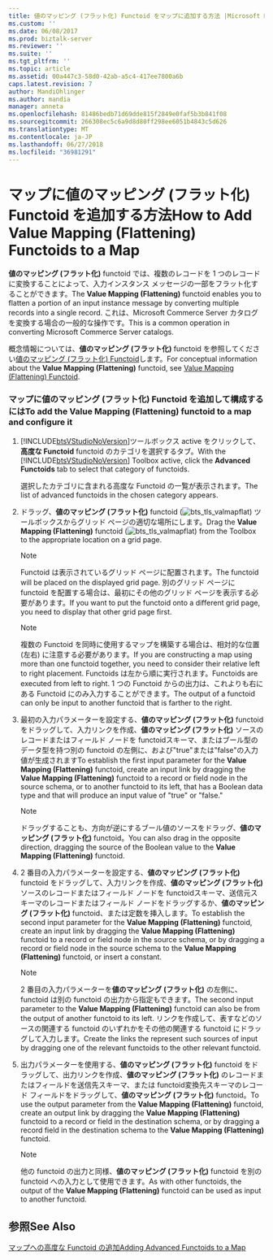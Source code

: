 ```yaml
---
title: 値のマッピング (フラット化) Functoid をマップに追加する方法 |Microsoft Docs
ms.custom: ''
ms.date: 06/08/2017
ms.prod: biztalk-server
ms.reviewer: ''
ms.suite: ''
ms.tgt_pltfrm: ''
ms.topic: article
ms.assetid: 00a447c3-58d0-42ab-a5c4-417ee7800a6b
caps.latest.revision: 7
author: MandiOhlinger
ms.author: mandia
manager: anneta
ms.openlocfilehash: 81486bedb71d69dde815f2849e0faf5b3b841f08
ms.sourcegitcommit: 266308ec5c6a9d8d80ff298ee6051b4843c5d626
ms.translationtype: MT
ms.contentlocale: ja-JP
ms.lasthandoff: 06/27/2018
ms.locfileid: "36981291"
---
```

# <a name="how-to-add-value-mapping-flattening-functoids-to-a-map"></a><span data-ttu-id="f2e2f-102">マップに値のマッピング (フラット化) Functoid を追加する方法</span><span class="sxs-lookup"><span data-stu-id="f2e2f-102">How to Add Value Mapping (Flattening) Functoids to a Map</span></span>
<span data-ttu-id="f2e2f-103">**値のマッピング (フラット化)** functoid では、複数のレコードを 1 つのレコードに変換することによって、入力インスタンス メッセージの一部をフラット化することができます。</span><span class="sxs-lookup"><span data-stu-id="f2e2f-103">The **Value Mapping (Flattening)** functoid enables you to flatten a portion of an input instance message by converting multiple records into a single record.</span></span> <span data-ttu-id="f2e2f-104">これは、Microsoft Commerce Server カタログを変換する場合の一般的な操作です。</span><span class="sxs-lookup"><span data-stu-id="f2e2f-104">This is a common operation in converting Microsoft Commerce Server catalogs.</span></span>  
  
 <span data-ttu-id="f2e2f-105">概念情報については、**値のマッピング (フラット化)** functoid を参照してください[値のマッピング (フラット化) Functoid](../core/value-mapping-flattening-functoid.md)します。</span><span class="sxs-lookup"><span data-stu-id="f2e2f-105">For conceptual information about the **Value Mapping (Flattening)** functoid, see [Value Mapping (Flattening) Functoid](../core/value-mapping-flattening-functoid.md).</span></span>  
  
### <a name="to-add-the-value-mapping-flattening-functoid-to-a-map-and-configure-it"></a><span data-ttu-id="f2e2f-106">マップに値のマッピング (フラット化) Functoid を追加して構成するには</span><span class="sxs-lookup"><span data-stu-id="f2e2f-106">To add the Value Mapping (Flattening) functoid to a map and configure it</span></span>  
  
1. <span data-ttu-id="f2e2f-107">[!INCLUDE[btsVStudioNoVersion](../includes/btsvstudionoversion-md.md)]ツールボックス active をクリックして、**高度な Functoid** functoid のカテゴリを選択するタブ。</span><span class="sxs-lookup"><span data-stu-id="f2e2f-107">With the [!INCLUDE[btsVStudioNoVersion](../includes/btsvstudionoversion-md.md)] Toolbox active, click the **Advanced Functoids** tab to select that category of functoids.</span></span>  
  
    <span data-ttu-id="f2e2f-108">選択したカテゴリに含まれる高度な Functoid の一覧が表示されます。</span><span class="sxs-lookup"><span data-stu-id="f2e2f-108">The list of advanced functoids in the chosen category appears.</span></span>  
  
2. <span data-ttu-id="f2e2f-109">ドラッグ、**値のマッピング (フラット化)** functoid (![](../core/media/bts-tls-valmapflat.gif "bts_tls_valmapflat")) ツールボックスからグリッド ページの適切な場所にします。</span><span class="sxs-lookup"><span data-stu-id="f2e2f-109">Drag the **Value Mapping (Flattening)** functoid (![](../core/media/bts-tls-valmapflat.gif "bts_tls_valmapflat")) from the Toolbox to the appropriate location on a grid page.</span></span>  
  
   > [!NOTE]
   >  <span data-ttu-id="f2e2f-110">Functoid は表示されているグリッド ページに配置されます。</span><span class="sxs-lookup"><span data-stu-id="f2e2f-110">The functoid will be placed on the displayed grid page.</span></span> <span data-ttu-id="f2e2f-111">別のグリッド ページに functoid を配置する場合は、最初にその他のグリッド ページを表示する必要があります。</span><span class="sxs-lookup"><span data-stu-id="f2e2f-111">If you want to put the functoid onto a different grid page, you need to display that other grid page first.</span></span>  
  
   > [!NOTE]
   >  <span data-ttu-id="f2e2f-112">複数の Functoid を同時に使用するマップを構築する場合は、相対的な位置 (左右) に注意する必要があります。</span><span class="sxs-lookup"><span data-stu-id="f2e2f-112">If you are constructing a map using more than one functoid together, you need to consider their relative left to right placement.</span></span> <span data-ttu-id="f2e2f-113">Functoids は左から順に実行されます。</span><span class="sxs-lookup"><span data-stu-id="f2e2f-113">Functoids are executed from left to right.</span></span> <span data-ttu-id="f2e2f-114">1 つの Functoid からの出力は、これよりも右にある Functoid にのみ入力することができます。</span><span class="sxs-lookup"><span data-stu-id="f2e2f-114">The output of a functoid can only be input to another functoid that is farther to the right.</span></span>  
  
3. <span data-ttu-id="f2e2f-115">最初の入力パラメーターを設定する、**値のマッピング (フラット化)** functoid をドラッグして、入力リンクを作成、**値のマッピング (フラット化)** ソースのレコードまたはフィールド ノードを functoidスキーマ、またはブール型のデータ型を持つ別の functoid の左側に、および"true"または"false"の入力値が生成されます</span><span class="sxs-lookup"><span data-stu-id="f2e2f-115">To establish the first input parameter for the **Value Mapping (Flattening)** functoid, create an input link by dragging the **Value Mapping (Flattening)** functoid to a record or field node in the source schema, or to another functoid to its left, that has a Boolean data type and that will produce an input value of "true" or "false."</span></span>  
  
   > [!NOTE]
   >  <span data-ttu-id="f2e2f-116">ドラッグすることも、方向が逆にするブール値のソースをドラッグ、**値のマッピング (フラット化)** functoid。</span><span class="sxs-lookup"><span data-stu-id="f2e2f-116">You can also drag in the opposite direction, dragging the source of the Boolean value to the **Value Mapping (Flattening)** functoid.</span></span>  
  
4. <span data-ttu-id="f2e2f-117">2 番目の入力パラメーターを設定する、**値のマッピング (フラット化)** functoid をドラッグして、入力リンクを作成、**値のマッピング (フラット化)** ソースのレコードまたはフィールド ノードを functoidスキーマ、送信元スキーマのレコードまたはフィールド ノードをドラッグするか、**値のマッピング (フラット化)** functoid、または定数を挿入します。</span><span class="sxs-lookup"><span data-stu-id="f2e2f-117">To establish the second input parameter for the **Value Mapping (Flattening)** functoid, create an input link by dragging the **Value Mapping (Flattening)** functoid to a record or field node in the source schema, or by dragging a record or field node in the source schema to the **Value Mapping (Flattening)** functoid, or insert a constant.</span></span>  
  
   > [!NOTE]
   >  <span data-ttu-id="f2e2f-118">2 番目の入力パラメーターを**値のマッピング (フラット化)** の左側に、functoid は別の functoid の出力から指定もできます。</span><span class="sxs-lookup"><span data-stu-id="f2e2f-118">The second input parameter to the **Value Mapping (Flattening)** functoid can also be from the output of another functoid to its left.</span></span> <span data-ttu-id="f2e2f-119">リンクを作成して、表すなどのソースの関連する functoid のいずれかをその他の関連する functoid にドラッグして入力します。</span><span class="sxs-lookup"><span data-stu-id="f2e2f-119">Create the links the represent such sources of input by dragging one of the relevant functoids to the other relevant functoid.</span></span>  
  
5. <span data-ttu-id="f2e2f-120">出力パラメーターを使用する、**値のマッピング (フラット化)** functoid をドラッグして、出力リンクを作成、**値のマッピング (フラット化)** のレコードまたはフィールドを送信先スキーマ、または functoid変換先スキーマのレコード フィールドをドラッグして、**値のマッピング (フラット化)** functoid。</span><span class="sxs-lookup"><span data-stu-id="f2e2f-120">To use the output parameter from the **Value Mapping (Flattening)** functoid, create an output link by dragging the **Value Mapping (Flattening)** functoid to a record or field in the destination schema, or by dragging a record field in the destination schema to the **Value Mapping (Flattening)** functoid.</span></span>  
  
   > [!NOTE]
   >  <span data-ttu-id="f2e2f-121">他の functoid の出力と同様、**値のマッピング (フラット化)** functoid を別の functoid への入力として使用できます。</span><span class="sxs-lookup"><span data-stu-id="f2e2f-121">As with other functoids, the output of the **Value Mapping (Flattening)** functoid can be used as input to another functoid.</span></span>  
  
## <a name="see-also"></a><span data-ttu-id="f2e2f-122">参照</span><span class="sxs-lookup"><span data-stu-id="f2e2f-122">See Also</span></span>  
 [<span data-ttu-id="f2e2f-123">マップへの高度な Functoid の追加</span><span class="sxs-lookup"><span data-stu-id="f2e2f-123">Adding Advanced Functoids to a Map</span></span>](../core/adding-advanced-functoids-to-a-map.md)